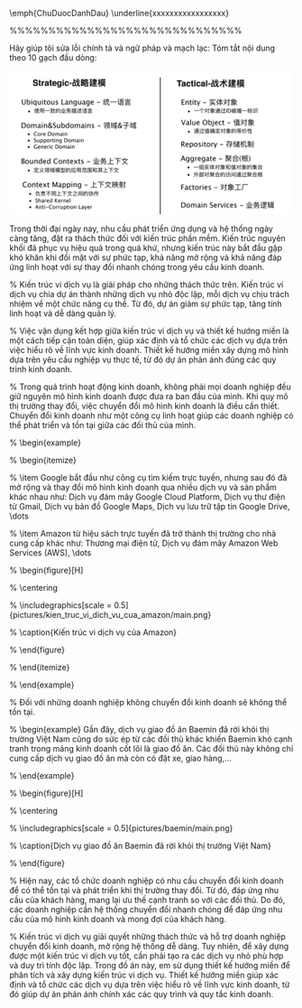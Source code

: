 <!--@ Latex -->
<!-- Cần thêm nhiều ví dụ -->
<!-- Tiêu đề chương các mục có tiếng anh -->
<!-- ảnh,  bảng luôn căn giữa -->
<!-- ảnh,  bảng luôn  có 2 begin + end -->
<!-- ảnh luôn dùng [scale] -->
<!-- ảnh luôn có _folder/main -->
<!-- \newpage phải ở   main -->
<!--! có dùng màu -->
\emph{ChuDuocDanhDau}
              \underline{xxxxxxxxxxxxxxxxx}
<!--! có dùng ngăn cách -->
%%%%%%%%%%%%%%%%%%%%%%%%%%%%%%
<!-- \usepackage{wrapfig} -->
<!--@ Latex -->

<!--@ ChatGPT -->
Hãy giúp tôi sửa lỗi chính tả và ngữ pháp và mạch lạc:
Tóm tắt nội dung theo 10 gạch đầu dòng:
<!--! Hãy sử dụng Ngôn ngữ chung (Ubiquitous Language) trong domain driven design (DDD) với nội dung nghiệp vụ kinh doanh sau: -->
<!-- Trình bày về Relationship trong domain driven design -->
<!--@ ChatGPT --> 

![Alt text](image.png)
<!-- KHOA TOÁN - TIN  -->
<!-- microservices có hình lục giác -->





 
Trong thời đại ngày nay, nhu cầu phát triển ứng dụng và hệ thống ngày càng tăng, đặt ra thách thức đối với kiến trúc phần mềm. Kiến trúc nguyên khối đã phục vụ hiệu quả trong quá khứ, nhưng kiến trúc này bắt đầu gặp khó khăn khi đối mặt với sự phức tạp, khả năng mở rộng và khả năng đáp ứng linh hoạt với sự thay đổi nhanh chóng trong yêu cầu kinh doanh.

% Kiến trúc vi dịch vụ là giải pháp cho những thách thức trên. Kiến trúc vi dịch vụ chia dự án thành những dịch vụ nhỏ độc lập, mỗi dịch vụ chịu trách nhiệm về một chức năng cụ thể. Từ đó, dự án giảm sự phức tạp, tăng tính linh hoạt và dễ dàng quản lý.

% Việc vận dụng kết hợp giữa kiến trúc vi dịch vụ và thiết kế hướng miền là một cách tiếp cận toàn diện, giúp xác định và tổ chức các dịch vụ dựa trên việc hiểu rõ về lĩnh vực kinh doanh. Thiết kế hướng miền xây dựng mô hình dựa trên yêu cầu nghiệp vụ thực tế, từ đó dự án phản ánh đúng các quy trình kinh doanh.

% Trong quá trình hoạt động kinh doanh, không phải mọi doanh nghiệp đều giữ nguyên mô hình kinh doanh được đưa ra ban đầu của mình. Khi quy mô thị trường thay đổi, việc chuyển đổi mô hình kinh doanh là điều cần thiết. Chuyển đổi kinh doanh như một công cụ linh hoạt giúp các doanh nghiệp có thể phát triển và tồn tại giữa các đối thủ của mình.

% \begin{example}

% \begin{itemize}

% \item Google bắt đầu như công cụ tìm kiếm trực tuyến, nhưng sau đó đã mở rộng và thay đổi mô hình kinh doanh qua nhiều dịch vụ và sản phẩm khác nhau như: Dịch vụ đám mây Google Cloud Platform, Dịch vụ thư điện tử Gmail, Dịch vụ bản đồ Google Maps, Dịch vụ lưu trữ tập tin Google Drive, \dots

% \item Amazon từ hiệu sách trực tuyến đã trở thành thị trường cho nhà cung cấp khác như: Thương mại điện tử, Dịch vụ đám mây Amazon Web Services (AWS), \dots

% \begin{figure}[H]

% \centering

% \includegraphics[scale = 0.5]{pictures/kien_truc_vi_dich_vu_cua_amazon/main.png}

% \caption{Kiến trúc vi dịch vụ của Amazon}

% \end{figure}

% \end{itemize}

% \end{example}

% Đối với những doanh nghiệp không chuyển đổi kinh doanh sẽ không thể tồn tại.

% \begin{example} Gần đây, dịch vụ giao đồ ăn Baemin đã rời khỏi thị trường Việt Nam cũng do sức ép từ các đối thủ khác khiến Baemin khó cạnh tranh trong mảng kinh doanh cốt lõi là giao đồ ăn. Các đối thủ này không chỉ cung cấp dịch vụ giao đồ ăn mà còn có đặt xe, giao hàng,...

% \end{example}

% \begin{figure}[H]

% \centering

% \includegraphics[scale = 0.5]{pictures/baemin/main.png}

% \caption{Dịch vụ giao đồ ăn Baemin đã rời khỏi thị trường Việt Nam}

% \end{figure}

% Hiện nay, các tổ chức doanh nghiệp có nhu cầu chuyển đổi kinh doanh để có thể tồn tại và phát triển khi thị trường thay đổi. Từ đó, đáp ứng nhu cầu của khách hàng, mang lại ưu thế cạnh tranh so với các đối thủ. Do đó, các doanh nghiệp cần hệ thống chuyển đổi nhanh chóng để đáp ứng nhu cầu của mô hình kinh doanh và mong đợi của khách hàng.

% Kiến trúc vi dịch vụ giải quyết những thách thức và hỗ trợ doanh nghiệp chuyển đổi kinh doanh, mở rộng hệ thống dễ dàng. Tuy nhiên, để xây dựng được một kiến trúc vi dịch vụ tốt, cần phải tạo ra các dịch vụ nhỏ phù hợp và duy trì tính độc lập. Trong đồ án này, em sử dụng thiết kế hướng miền để phân tích và xây dựng kiến trúc vi dịch vụ. Thiết kế hướng miền giúp xác định và tổ chức các dịch vụ dựa trên việc hiểu rõ về lĩnh vực kinh doanh, từ đó giúp dự án phản ánh chính xác các quy trình và quy tắc kinh doanh.


